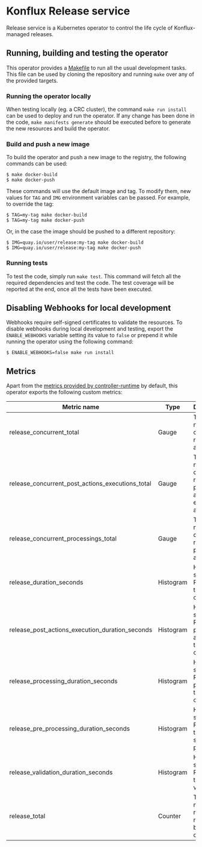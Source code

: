 # Konflux Release service

Release service is a Kubernetes operator to control the life cycle of Konflux-managed releases.

## Running, building and testing the operator

This operator provides a [Makefile](Makefile) to run all the usual development tasks. This file can be used by cloning
the repository and running `make` over any of the provided targets.

### Running the operator locally

When testing locally (eg. a CRC cluster), the command `make run install` can be used to deploy and run the operator. 
If any change has been done in the code, `make manifests generate` should be executed before to generate the new resources
and build the operator.

### Build and push a new image

To build the operator and push a new image to the registry, the following commands can be used: 

```shell
$ make docker-build
$ make docker-push
```

These commands will use the default image and tag. To modify them, new values for `TAG` and `IMG` environment variables
can be passed. For example, to override the tag:

```shell
$ TAG=my-tag make docker-build
$ TAG=my-tag make docker-push
```

Or, in the case the image should be pushed to a different repository:

```shell
$ IMG=quay.io/user/release:my-tag make docker-build
$ IMG=quay.io/user/release:my-tag make docker-push
```

### Running tests

To test the code, simply run `make test`. This command will fetch all the required dependencies and test the code. The
test coverage will be reported at the end, once all the tests have been executed.

## Disabling Webhooks for local development

Webhooks require self-signed certificates to validate the resources. To disable webhooks during local development and
testing, export the `ENABLE_WEBHOOKS` variable setting its value to `false` or prepend it while running the operator
using the following command:

```shell
$ ENABLE_WEBHOOKS=false make run install
```

## Metrics

Apart from the [metrics provided by controller-runtime](https://book.kubebuilder.io/reference/metrics-reference.html)
by default, this operator exports the following custom metrics:

| Metric name                                      | Type      | Description                                                         |
|--------------------------------------------------|-----------|---------------------------------------------------------------------|
| release_concurrent_total                         | Gauge     | Total number of concurrent release attempts.                        |
| release_concurrent_post_actions_executions_total | Gauge     | Total number of concurrent release post actions executions attempts |
| release_concurrent_processings_total             | Gauge     | Total number of concurrent release processing attempts.             |
| release_duration_seconds                         | Histogram | How long in seconds a Release takes to complete.                    |
| release_post_actions_execution_duration_seconds  | Histogram | How long in seconds Release post-actions take to complete.          |
| release_processing_duration_seconds              | Histogram | How long in seconds a Release processing takes to complete.         |
| release_pre_processing_duration_seconds          | Histogram | How long in seconds a Release takes to start processing             |
| release_validation_duration_seconds              | Histogram | How long in seconds a Release takes to validate                     |
| release_total                                    | Counter   | Total number of releases reconciled by the operator.                |
